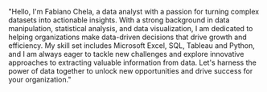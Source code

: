 "Hello, I'm Fabiano Chela, a data analyst with a passion for turning complex datasets into actionable insights. With a strong background in data manipulation, statistical analysis, and data visualization, I am dedicated to helping organizations make data-driven decisions that drive growth and efficiency. My skill set includes Microsoft Excel, SQL, Tableau and Python, and I am always eager to tackle new challenges and explore innovative approaches to extracting valuable information from data. Let's harness the power of data together to unlock new opportunities and drive success for your organization."

<!---
FabianoChela/FabianoChela is a ✨ special ✨ repository because its `README.md` (this file) appears on your GitHub profile.
You can click the Preview link to take a look at your changes.
--->
